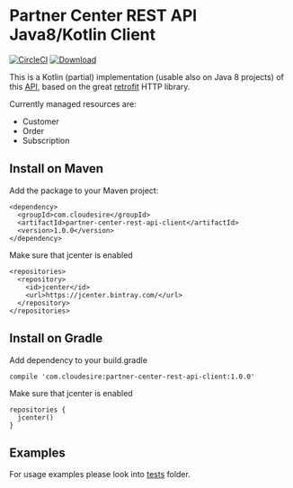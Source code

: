 # Partner Center REST API Java8/Kotlin Client

[![CircleCI](https://circleci.com/gh/ClouDesire/partner-center-rest-api-client.svg?style=svg&circle-token=a5c07114285cefe886525a9194b8e20be32d28d5)](https://circleci.com/gh/ClouDesire/partner-center-rest-api-client)  [ ![Download](https://api.bintray.com/packages/cloudesire/maven-releases/partner-center-rest-api-client/images/download.svg) ](https://bintray.com/cloudesire/maven-releases/partner-center-rest-api-client/_latestVersion) 

This is a Kotlin (partial) implementation (usable also on Java 8 projects) of this [API](https://docs.microsoft.com/en-us/partner-center/develop/partner-center-rest-api-reference), based on the great [retrofit](https://github.com/square/retrofit) HTTP library.

Currently managed resources are:

* Customer
* Order
* Subscription

## Install on Maven

Add the package to your Maven project:

    <dependency>
      <groupId>com.cloudesire</groupId>
      <artifactId>partner-center-rest-api-client</artifactId>
      <version>1.0.0</version>
    </dependency>

Make sure that jcenter is enabled

    <repositories>
      <repository>
        <id>jcenter</id>
        <url>https://jcenter.bintray.com/</url>
      </repository>
    </repositories>

## Install on Gradle

Add dependency to your build.gradle

    compile 'com.cloudesire:partner-center-rest-api-client:1.0.0'

Make sure that jcenter is enabled

    repositories {
      jcenter()
    }
    
## Examples

For usage examples please look into [tests](https://github.com/ClouDesire/partner-center-rest-api-client/tree/master/src/test/kotlin/com/cloudesire/partnercenter) folder.
